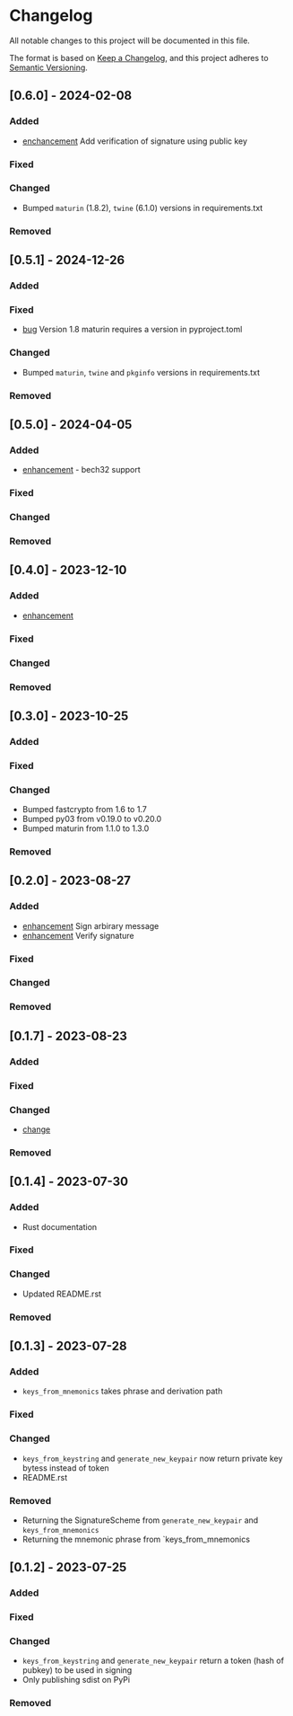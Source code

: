 # Changelog

All notable changes to this project will be documented in this file.

The format is based on [Keep a Changelog](https://keepachangelog.com/en/1.0.0/),
and this project adheres to [Semantic Versioning](https://semver.org/spec/v2.0.0.html).

## [0.6.0] - 2024-02-08

### Added

- [enchancement](https://github.com/FrankC01/pysui-fastcrypto/issues/10) Add verification of signature using public key

### Fixed

### Changed

- Bumped `maturin` (1.8.2), `twine` (6.1.0) versions in requirements.txt

### Removed


## [0.5.1] - 2024-12-26

### Added

### Fixed

- [bug](https://github.com/FrankC01/pysui-fastcrypto/issues/9) Version 1.8 maturin requires a version in pyproject.toml

### Changed

- Bumped `maturin`, `twine` and `pkginfo` versions in requirements.txt

### Removed

## [0.5.0] - 2024-04-05

### Added

- [enhancement](https://github.com/FrankC01/pysui-fastcrypto/issues/5) - bech32 support

### Fixed

### Changed

### Removed

## [0.4.0] - 2023-12-10

### Added

- [enhancement](https://github.com/FrankC01/pysui-fastcrypto/issues/4)

### Fixed

### Changed

### Removed

## [0.3.0] - 2023-10-25

### Added

### Fixed

### Changed

- Bumped fastcrypto from 1.6 to 1.7
- Bumped py03 from v0.19.0 to v0.20.0
- Bumped maturin from 1.1.0 to 1.3.0

### Removed

## [0.2.0] - 2023-08-27

### Added

- [enhancement](https://github.com/FrankC01/pysui-fastcrypto/issues/3) Sign arbirary message
- [enhancement](https://github.com/FrankC01/pysui-fastcrypto/issues/2) Verify signature

### Fixed

### Changed

### Removed

## [0.1.7] - 2023-08-23

### Added

### Fixed

### Changed

- [change](https://github.com/FrankC01/pysui-fastcrypto/issues/1)

### Removed

## [0.1.4] - 2023-07-30

### Added

- Rust documentation

### Fixed

### Changed

- Updated README.rst

### Removed


## [0.1.3] - 2023-07-28

### Added

- `keys_from_mnemonics` takes phrase and derivation path

### Fixed

### Changed

- `keys_from_keystring` and `generate_new_keypair` now return private key bytess instead of token
- README.rst

### Removed

- Returning the SignatureScheme from `generate_new_keypair` and `keys_from_mnemonics`
- Returning the mnemonic phrase from `keys_from_mnemonics

## [0.1.2] - 2023-07-25

### Added

### Fixed

### Changed

- `keys_from_keystring` and `generate_new_keypair` return a token (hash of pubkey) to be used in signing
- Only publishing sdist on PyPi

### Removed
